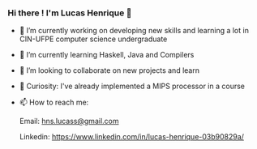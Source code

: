    ### Hi there ! I'm Lucas Henrique 👋 

<!--
**lucashnss/lucashnss** is a ✨ _special_ ✨ repository because its `README.md` (this file) appears on your GitHub profile.

Here are some ideas to get you started:
-->
- 🔭 I’m currently working on developing new skills and learning a lot in CIN-UFPE computer science undergraduate
-  🌱 I’m currently learning Haskell, Java and Compilers
- 👯 I’m looking to collaborate on new projects and learn
- 🤔 Curiosity: I've already implemented a MIPS processor in a course
- 📫 How to reach me:
  
  Email: hns.lucass@gmail.com
  
  Linkedin: https://www.linkedin.com/in/lucas-henrique-03b90829a/
